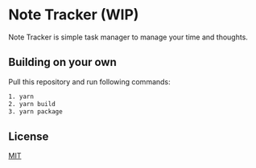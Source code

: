 # Note Tracker (WIP)

Note Tracker is simple task manager to manage your time and thoughts.

## Building on your own
Pull this repository and run following commands:
```bash
1. yarn
2. yarn build
3. yarn package
```

## License
[MIT](https://choosealicense.com/licenses/mit/)
